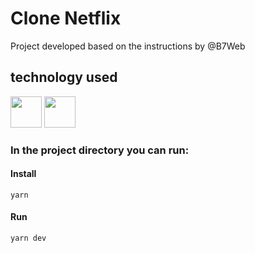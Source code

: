 # Clone Netflix

Project developed based on the instructions by @B7Web

## technology used
<div>
  <img src="https://cdn.jsdelivr.net/gh/devicons/devicon/icons/react/react-original-wordmark.svg" width="50" height="50" />
  <img src="https://vitejs.dev/logo-with-shadow.png" width="50" height="50" />
</div>


### In the project directory you can run:
#### Install<br>
`yarn ` 
#### Run<br>
`yarn dev` <br><br>
